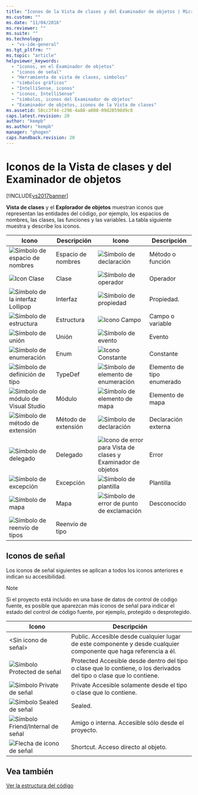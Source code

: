 ```yaml
---
title: "Iconos de la Vista de clases y del Examinador de objetos | Microsoft Docs"
ms.custom: ""
ms.date: "11/04/2016"
ms.reviewer: ""
ms.suite: ""
ms.technology: 
  - "vs-ide-general"
ms.tgt_pltfrm: ""
ms.topic: "article"
helpviewer_keywords: 
  - "iconos, en el Examinador de objetos"
  - "iconos de señal"
  - "Herramienta de vista de clases, símbolos"
  - "símbolos gráficos"
  - "IntelliSense, iconos"
  - "iconos, IntelliSense"
  - "símbolos, iconos del Examinador de objetos"
  - "Examinador de objetos, iconos de la Vista de clases"
ms.assetid: 58cc3f44-c296-4a88-a008-09d28598d9c0
caps.latest.revision: 20
author: "kempb"
ms.author: "kempb"
manager: "ghogen"
caps.handback.revision: 20
---
```

# Iconos de la Vista de clases y del Examinador de objetos
[!INCLUDE[vs2017banner](../code-quality/includes/vs2017banner.md)]

**Vista de clases** y el **Explorador de objetos** muestran iconos que representan las entidades del código, por ejemplo, los espacios de nombres, las clases, las funciones y las variables.  La tabla siguiente muestra y describe los iconos.  
  
|Icono|Descripción|Icono|Descripción|  
|-----------|-----------------|-----------|-----------------|  
|![Símbolo de espacio de nombres](../ide/media/vxnamespace_icon.gif "vxNamespace\_Icon")|Espacio de nombres|![Símbolo de declaración](../ide/media/vxmethod_icon.png "vxMethod\_Icon")|Método o función|  
|![Icon Clase](../ide/media/vxclass_icon.png "vxClass\_Icon")|Clase|![Símbolo de operador](../ide/media/vxoperator_icon.png "vxOperator\_Icon")|Operador|  
|![Símbolo de la interfaz Lollipop](../ide/media/vxinterface_icon.png "vxInterface\_Icon")|Interfaz|![Símbolo de propiedad](../ide/media/vxproperty_icon.png "vxProperty\_Icon")|Propiedad.|  
|![Símbolo de estructura](../ide/media/vxstruct_icon.png "vxStruct\_Icon")|Estructura|![Icono Campo](../ide/media/vxfield_icon.png "vxField\_Icon")|Campo o variable|  
|![Símbolo de unión](../ide/media/vxunion_icon.png "vxUnion\_Icon")|Unión|![Símbolo de evento](../ide/media/vxevent_icon.png "vxEvent\_Icon")|Evento|  
|![Símbolo de enumeración](../ide/media/vxenum_icon.png "vxEnum\_Icon")|Enum|![Icono Constante](../ide/media/vxconstant_icon.png "vxConstant\_Icon")|Constante|  
|![Símbolo de definición de tipo](../ide/media/vxtypedef_icon.png "vxTypeDef\_Icon")|TypeDef|![Símbolo de elemento de enumeración](../ide/media/vxenumitem_icon.png "vxEnumItem\_Icon")|Elemento de tipo enumerado|  
|![Símbolo de módulo de Visual Studio](../ide/media/vxmodule_icon.gif "vxModule\_Icon")|Módulo|![Símbolo de elemento de mapa](../ide/media/vxmapitem_icon.png "vxMapItem\_Icon")|Elemento de mapa|  
|![Símbolo de método de extensión](../ide/media/extensionmethod.png "ExtensionMethod")|Método de extensión|![Símbolo de declaración](../ide/media/vxmethod_icon.png "vxMethod\_Icon")|Declaración externa|  
|![Símbolo de delegado](../ide/media/vxdelegate_icon.png "vxDelegate\_Icon")|Delegado|![Icono de error para Vista de clases y Examinador de objetos](../ide/media/erroricon.png "ErrorIcon")|Error|  
|![Símbolo de excepción](../ide/media/vxexception_icon.png "vxException\_Icon")|Excepción|![Símbolo de plantilla](../ide/media/vxtemplate_icon.png "vxTemplate\_Icon")|Plantilla|  
|![Símbolo de mapa](../ide/media/vxmap_icon.png "vxMap\_Icon")|Mapa|![Símbolo de error de punto de exclamación](../ide/media/vxerror_icon.png "vxError\_Icon")|Desconocido|  
|![Símbolo de reenvío de tipos](../ide/media/ob_type_forward.png "ob\_type\_forward")|Reenvío de tipo|||  
  
## Iconos de señal  
 Los iconos de señal siguientes se aplican a todos los iconos anteriores e indican su accesibilidad.  
  
> [!NOTE]
>  Si el proyecto está incluido en una base de datos de control de código fuente, es posible que aparezcan más iconos de señal para indicar el estado del control de código fuente, por ejemplo, protegido o desprotegido.  
  
|Icono|Descripción|  
|-----------|-----------------|  
|\<Sin icono de señal\>|Public.  Accesible desde cualquier lugar de este componente y desde cualquier componente que haga referencia a él.|  
|![Símbolo Protected de señal](../ide/media/vxsignal_icon_key.png "vxSignal\_Icon\_Key")|Protected  Accesible desde dentro del tipo o clase que lo contiene, o los derivados del tipo o clase que lo contiene.|  
|![Símbolo Private de señal](../ide/media/vxsignal_icon_lock.png "vxSignal\_Icon\_Lock")|Private  Accesible solamente desde el tipo o clase que lo contiene.|  
|![Símbolo Sealed de señal](../ide/media/vxsignal_icon_envelope.png "vxSignal\_Icon\_Envelope")|Sealed.|  
|![Símbolo Friend&#47;Internal de señal](../ide/media/vxsignal_icon_diamond.png "vxSignal\_Icon\_Diamond")|Amigo o interna.  Accesible sólo desde el proyecto.|  
|![Flecha de icono de señal](../ide/media/vxsignal_icon_arrow.gif "vxSignal\_Icon\_Arrow")|Shortcut.  Acceso directo al objeto.|  
  
## Vea también  
 [Ver la estructura del código](../ide/viewing-the-structure-of-code.md)